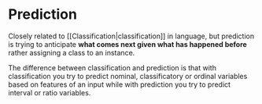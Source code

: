 # Prediction 
Closely related to [[Classification|classification]] in language, but prediction is trying to anticipate **what comes next given what has happened before** rather assigning a class to an instance. 

The difference between classification and prediction is that with classification you try to predict nominal, classificatory or ordinal variables based on features of an input while with prediction you try to predict interval or ratio variables.

